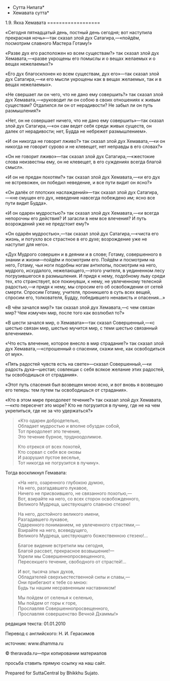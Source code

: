 * Сутта Нипата*
* Хемавата сутта*

1\.9\. Якха Хемавата
\=\=\=\=\=\=\=\=\=\=\=\=\=\=\=\=\=\=

«Cегодня пятнадцатый день, постный день сегодня; вот наступила прекрасная ночь»—так сказал злой дух Сатагира,—«пойдём, посмотрим славного Мастера Готаму\!»

«Разве дух его расположен ко всем существам?» так сказал злой дух Хемавата,—«разве укрощены его помыслы и о вещах желаемых и о вещах нежелаемых?»

«Его дух благосклонен ко всем существам, дух его»—так сказал злой дух Сатагира,—«и его мысли укрощены как в вещах желаемых, так и в вещах нежелаемых»\.

«Не свершает ли он чего, что не дано ему совершить?» так сказал злой дух Хемавата,—«руководит ли он собою в своих отношениях к живым существам? Отдалился ли он от нерадивости? Не забыл ли он путь размышления?»

«Нет, он не совершает ничего, что не дано ему совершить»—так сказал злой дух Сатагира,—«он сам ведет себя среди живых существ, он далек от нерадивости; нет, Будда не небрежет размышлением»\.

«И он никогда не говорит лживо?» так сказал злой дух Хемавата,—«и он никогда не говорит сурово и не клевещет, нет неправды в его словах?»

«Он не говорит лживо»—так сказал злой дух Сатагира,—«жестокие слова неизвестны ему, он не клевещет, в его суждениях всегда благой смысл»\.

«И он не предан похотям?» так сказал злой дух Хемавата,—«и его дух не встревожен, он победил неведение, и все пути видит он ясно?»

«Он далёк от плотских наслаждений»—так сказал злой дух Сатагира,—«не смущен его дух, неведение навсегда побеждено им; ясно все пути видит Будда»\.

«И он одарен мудростью?» так сказал злой дух Хемавата,—«и всегда непорочны его действия? И загасли в нем все влечения? И путь возрождений уже не предстоит ему?»

«Он одарён мудростью»,—так сказал злой дух Сатагира,—«чиста его жизнь, и потухло все страстное в его духе; возрождение уже не наступит для него»\.

«Дух Мудрого совершен и в деянии и в слове; Готаму, совершенного в знании и жизни—пойдём и посмотрим его\. Пойдём и посмотрим на него, Готаму, чьи ноги подобны ногам антилопы, посмотрим на него, мудрого, исхудалого, нежелающего,—этого учителя, в уединенном лесу погрузившегося в размышления\. И придя к нему, подобному льву среди тех, кто странствует, все покинувши, к нему, не увлеченному телесной радостью,—и придя к нему, мы спросим его об освобождении от сетей смерти\. Спросим Готаму, учителя, проникшего в суть всех вещей, спросим его, толкователя, Будду, победившего ненависть и опасения…»

«В чём зачался мир?» так сказал злой дух Хемавата,—с чем связан мир? Чем измучен мир, после того как возлюбил то?»

«В шести зачался мир, о Хемавата»—так сказал Совершенный,—«с шестью связан мир, шестью мучится мир, с теми шестью связанный влечением»\.

«Что есть влечение, которое внесло в мир страдание?» так сказал злой дух Хемавата,—«спрошенный о спасении, скажи мне, как освободиться от мук»\.

«Пять радостей чувств есть на свете»—сказал Совершенный,—«и радость духа—шестая; совлекши с себя всякое желание этих радостей, ты освободишься от страдания»\.

«Этот путь спасения был возвещен мною ясно, и вот вновь я возвещаю его теперь: тем путем ты освободишься от страдания»\.

«Кто в этом мире преодолеет течение?» так сказал злой дух Хемавата,—«кто пересечет это море? Кто не погрузится в пучину, где не на чем укрепиться, где не за что удержаться?»

> «Кто одарен добродетелью,  
> Обладает мудростью и вполне обуздан собой,  
> Тот преодолеет это течение,  
> Это течение бурное, трудноодолимое\.
>
> Кто отрекся от всех похотей,  
> Кто сорвал с себя все оковы  
> И разрушил пустое веселье,  
> Тот никогда не погрузится в пучину»\.

Тогда воскликнул Гемавата:

> «На него, озаренного глубокою думою,  
> На него, разгадавшего лукавое,  
> Ничего не присвоившего, не связанного похотью,—  
> Вот, взирайте на него, со всех сторон освобожденного,  
> Великого Мудреца, шествующего славною стезею\!
>
> На него, достойного великого имени,  
> Разгадавшего лукавое,  
> Одаренного пониманием, не увлеченного страстями,—  
> Взирайте на него, всеведущего,  
> Великого Мудреца, шествующего божественною стезею\!…
>
> Благое видение встретили мы сегодня,  
> Благой рассвет, прекрасное возвышение\!—  
> Узрели мы Совершеннопросвещенного,  
> Пересекшего течение, свободного от страстей\!…
>
> И вот, тысяча злых духов,  
> Обладателей сверхъестественной силы и славы,—  
> Они прибегают к тебе со мною:  
> Будь ты нашим несравненным наставником\!
>
> Мы пойдем от селенья к селенью,  
> Мы пойдем от горы к горе,  
> Прославляя Совершеннопросвещенного,  
> Прославляя совершенство Вечной Дхаммы\!»

редакция текста: 01\.01\.2010

Перевод с английского: Н\. И\. Герасимов

источник: www\.dhamma\.ru

© theravada\.ru—при копировании материалов

просьба ставить прямую ссылку на наш сайт\.

Prepared for SuttaCentral by Bhikkhu Sujato\.